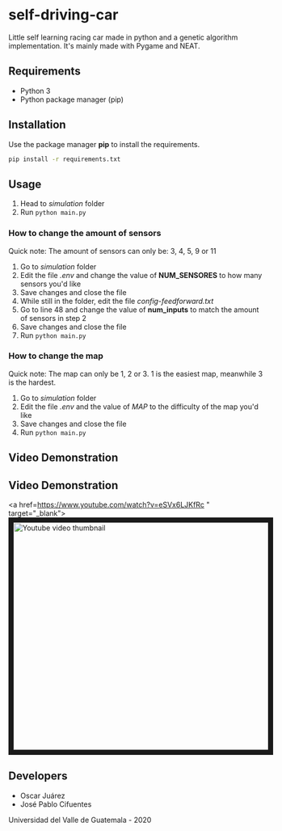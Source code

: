 # self-driving-car
Little self learning racing car made in python and a genetic algorithm implementation. It's mainly made with Pygame and NEAT.

## Requirements

* Python 3
* Python package manager (pip)


## Installation

Use the package manager **pip** to install the requirements.

```bash
pip install -r requirements.txt
```

## Usage

1. Head to *simulation* folder
2. Run `python main.py`


### How to change the amount of sensors

Quick note: The amount of sensors can only be: 3, 4, 5, 9 or 11

1. Go to *simulation* folder
2. Edit the file *.env* and change the value of **NUM_SENSORES** to how many sensors you'd like
3. Save changes and close the file
4. While still in the folder, edit the file *config-feedforward.txt*
5. Go to line 48 and change the value of **num_inputs** to match the amount of sensors in step 2
6. Save changes and close the file
7. Run `python main.py`


### How to change the map

Quick note: The map can only be 1, 2 or 3. 1 is the easiest map, meanwhile 3 is the hardest.

1. Go to *simulation* folder
2. Edit the file *.env* and the value of *MAP* to the difficulty of the map you'd like
3. Save changes and close the file
4. Run `python main.py`


## Video Demonstration

## Video Demonstration
<a href=https://www.youtube.com/watch?v=eSVx6LJKfRc
" target="_blank"><img src="http://img.youtube.com/vi/eSVx6LJKfRc/0.jpg" 
alt="Youtube video thumbnail" width="800" height="450" border="10" /></a>


## Developers

* Oscar Juárez
* José Pablo Cifuentes


Universidad del Valle de Guatemala - 2020
